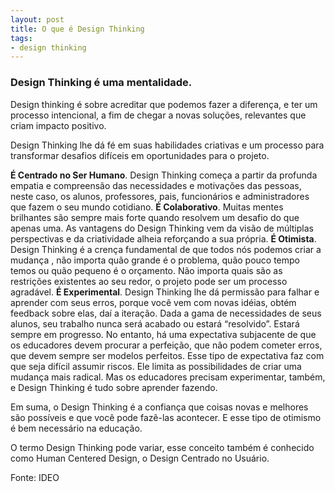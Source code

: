 ```yaml
---
layout: post
title: O que é Design Thinking
tags:
- design thinking
---
```

### Design Thinking é uma mentalidade.

Design thinking é sobre acreditar que podemos fazer a diferença, e ter um processo intencional, a fim de chegar a novas soluções, relevantes que criam impacto positivo.

Design Thinking lhe dá fé em suas habilidades criativas e um processo para transformar desafios difíceis em oportunidades para o projeto.

**É Centrado no Ser Humano**. Design Thinking começa a partir da profunda empatia e compreensão das necessidades e motivações das pessoas, neste caso, os alunos, professores, pais, funcionários e administradores que fazem o seu mundo cotidiano.
**É Colaborativo**. Muitas mentes brilhantes são sempre mais forte quando resolvem um desafio do que apenas uma. As vantagens do Design Thinking vem da visão de múltiplas perspectivas e da criatividade alheia reforçando a sua própria.
**É Otimista**. Design Thinking é a crença fundamental de que todos nós podemos criar a mudança , não importa quão grande é o problema, quão pouco tempo temos ou quão pequeno é o orçamento. Não importa quais são as restrições existentes ao seu redor, o projeto pode ser um processo agradável.
**É Experimental**. Design Thinking lhe dá permissão para falhar e aprender com seus erros, porque você vem com novas idéias, obtém feedback sobre elas, daí a iteração. Dada a gama de necessidades de seus alunos, seu trabalho nunca será acabado ou estará “resolvido”.  Estará sempre em progresso. No entanto, há uma expectativa subjacente de que os educadores devem procurar a perfeição, que não podem cometer erros, que devem sempre ser modelos perfeitos. Esse tipo de expectativa faz com que seja difícil assumir riscos. Ele limita as possibilidades de criar uma mudança mais radical. Mas os educadores precisam experimentar, também, e Design Thinking é tudo sobre aprender fazendo.

Em suma, o Design Thinking é a confiança que coisas novas e melhores são possíveis e que você pode fazê-las acontecer. E esse tipo de otimismo é bem necessário na educação.

O termo Design Thinking pode variar, esse conceito também é conhecido como Human Centered Design, o Design Centrado no Usuário.

Fonte: IDEO
